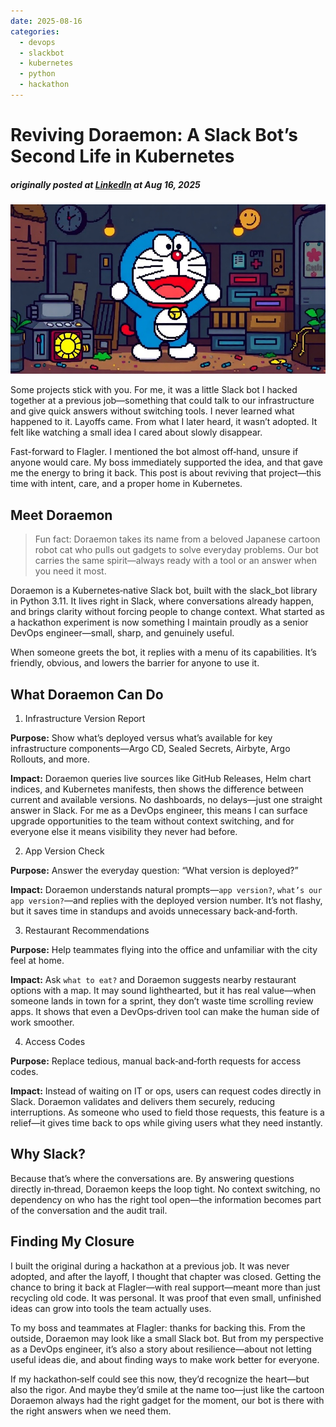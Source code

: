 ```yaml
---
date: 2025-08-16
categories:
  - devops
  - slackbot
  - kubernetes
  - python
  - hackathon
---
```

# Reviving Doraemon: A Slack Bot’s Second Life in Kubernetes
##### originally posted at [LinkedIn](https://www.linkedin.com/pulse/reviving-doraemon-slack-bots-second-life-kubernetes-janus-chung-nzync/) at Aug 16, 2025

![Automation bots have evolved. What’s next?](../../assets/blog/doraemon/banner.jpg)

Some projects stick with you. For me, it was a little Slack bot I hacked together at a previous job—something that could talk to our infrastructure and give quick answers without switching tools. I never learned what happened to it. Layoffs came. From what I later heard, it wasn’t adopted. It felt like watching a small idea I cared about slowly disappear.

Fast-forward to Flagler. I mentioned the bot almost off‑hand, unsure if anyone would care. My boss immediately supported the idea, and that gave me the energy to bring it back. This post is about reviving that project—this time with intent, care, and a proper home in Kubernetes.

<!-- more -->

## Meet Doraemon

> Fun fact: Doraemon takes its name from a beloved Japanese cartoon robot cat who pulls out gadgets to solve everyday problems. Our bot carries the same spirit—always ready with a tool or an answer when you need it most.

Doraemon is a Kubernetes‑native Slack bot, built with the slack_bot library in Python 3.11. It lives right in Slack, where conversations already happen, and brings clarity without forcing people to change context. What started as a hackathon experiment is now something I maintain proudly as a senior DevOps engineer—small, sharp, and genuinely useful.

When someone greets the bot, it replies with a menu of its capabilities. It’s friendly, obvious, and lowers the barrier for anyone to use it.

## What Doraemon Can Do

1. Infrastructure Version Report

__Purpose:__ Show what’s deployed versus what’s available for key infrastructure components—Argo CD, Sealed Secrets, Airbyte, Argo Rollouts, and more.

__Impact:__ Doraemon queries live sources like GitHub Releases, Helm chart indices, and Kubernetes manifests, then shows the difference between current and available versions. No dashboards, no delays—just one straight answer in Slack. For me as a DevOps engineer, this means I can surface upgrade opportunities to the team without context switching, and for everyone else it means visibility they never had before.

2. App Version Check

__Purpose:__ Answer the everyday question: “What version is deployed?”

__Impact:__ Doraemon understands natural prompts—`app version?`, `what’s our app version?`—and replies with the deployed version number. It’s not flashy, but it saves time in standups and avoids unnecessary back‑and‑forth.

3. Restaurant Recommendations

__Purpose:__ Help teammates flying into the office and unfamiliar with the city feel at home.

__Impact:__ Ask `what to eat?` and Doraemon suggests nearby restaurant options with a map. It may sound lighthearted, but it has real value—when someone lands in town for a sprint, they don’t waste time scrolling review apps. It shows that even a DevOps‑driven tool can make the human side of work smoother.

4. Access Codes

__Purpose:__ Replace tedious, manual back‑and‑forth requests for access codes.

__Impact:__ Instead of waiting on IT or ops, users can request codes directly in Slack. Doraemon validates and delivers them securely, reducing interruptions. As someone who used to field those requests, this feature is a relief—it gives time back to ops while giving users what they need instantly.

## Why Slack?

Because that’s where the conversations are. By answering questions directly in‑thread, Doraemon keeps the loop tight. No context switching, no dependency on who has the right tool open—the information becomes part of the conversation and the audit trail.


## Finding My Closure

I built the original during a hackathon at a previous job. It was never adopted, and after the layoff, I thought that chapter was closed. Getting the chance to bring it back at Flagler—with real support—meant more than just recycling old code. It was personal. It was proof that even small, unfinished ideas can grow into tools the team actually uses.

To my boss and teammates at Flagler: thanks for backing this. From the outside, Doraemon may look like a small Slack bot. But from my perspective as a DevOps engineer, it’s also a story about resilience—about not letting useful ideas die, and about finding ways to make work better for everyone.

If my hackathon‑self could see this now, they’d recognize the heart—but also the rigor. And maybe they’d smile at the name too—just like the cartoon Doraemon always had the right gadget for the moment, our bot is there with the right answers when we need them.
